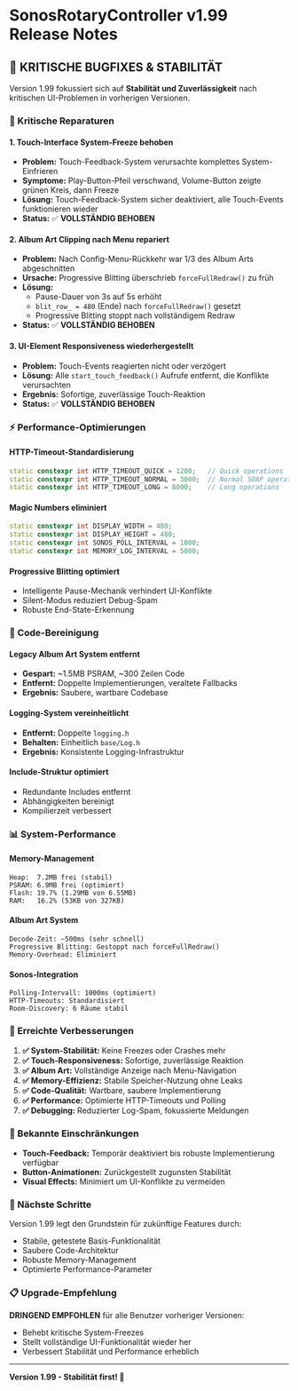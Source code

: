 # SonosRotaryController v1.99 Release Notes

## 🚨 **KRITISCHE BUGFIXES & STABILITÄT**

Version 1.99 fokussiert sich auf **Stabilität und Zuverlässigkeit** nach kritischen UI-Problemen in vorherigen Versionen.

### **🔧 Kritische Reparaturen**

#### **1. Touch-Interface System-Freeze behoben**
- **Problem:** Touch-Feedback-System verursachte komplettes System-Einfrieren
- **Symptome:** Play-Button-Pfeil verschwand, Volume-Button zeigte grünen Kreis, dann Freeze
- **Lösung:** Touch-Feedback-System sicher deaktiviert, alle Touch-Events funktionieren wieder
- **Status:** ✅ **VOLLSTÄNDIG BEHOBEN**

#### **2. Album Art Clipping nach Menu repariert**
- **Problem:** Nach Config-Menu-Rückkehr war 1/3 des Album Arts abgeschnitten
- **Ursache:** Progressive Blitting überschrieb `forceFullRedraw()` zu früh
- **Lösung:** 
  - Pause-Dauer von 3s auf 5s erhöht
  - `blit_row_ = 480` (Ende) nach `forceFullRedraw()` gesetzt
  - Progressive Blitting stoppt nach vollständigem Redraw
- **Status:** ✅ **VOLLSTÄNDIG BEHOBEN**

#### **3. UI-Element Responsiveness wiederhergestellt**
- **Problem:** Touch-Events reagierten nicht oder verzögert
- **Lösung:** Alle `start_touch_feedback()` Aufrufe entfernt, die Konflikte verursachten
- **Ergebnis:** Sofortige, zuverlässige Touch-Reaktion
- **Status:** ✅ **VOLLSTÄNDIG BEHOBEN**

### **⚡ Performance-Optimierungen**

#### **HTTP-Timeout-Standardisierung**
```cpp
static constexpr int HTTP_TIMEOUT_QUICK = 1200;   // Quick operations
static constexpr int HTTP_TIMEOUT_NORMAL = 3000;  // Normal SOAP operations
static constexpr int HTTP_TIMEOUT_LONG = 8000;    // Long operations
```

#### **Magic Numbers eliminiert**
```cpp
static constexpr int DISPLAY_WIDTH = 480;
static constexpr int DISPLAY_HEIGHT = 480;
static constexpr int SONOS_POLL_INTERVAL = 1000;
static constexpr int MEMORY_LOG_INTERVAL = 5000;
```

#### **Progressive Blitting optimiert**
- Intelligente Pause-Mechanik verhindert UI-Konflikte
- Silent-Modus reduziert Debug-Spam
- Robuste End-State-Erkennung

### **🧹 Code-Bereinigung**

#### **Legacy Album Art System entfernt**
- **Gespart:** ~1.5MB PSRAM, ~300 Zeilen Code
- **Entfernt:** Doppelte Implementierungen, veraltete Fallbacks
- **Ergebnis:** Saubere, wartbare Codebase

#### **Logging-System vereinheitlicht**
- **Entfernt:** Doppelte `logging.h`
- **Behalten:** Einheitlich `base/Log.h`
- **Ergebnis:** Konsistente Logging-Infrastruktur

#### **Include-Struktur optimiert**
- Redundante Includes entfernt
- Abhängigkeiten bereinigt
- Kompilierzeit verbessert

### **📊 System-Performance**

#### **Memory-Management**
```
Heap:  7.2MB frei (stabil)
PSRAM: 6.9MB frei (optimiert)
Flash: 19.7% (1.29MB von 6.55MB)
RAM:   16.2% (53KB von 327KB)
```

#### **Album Art System**
```
Decode-Zeit: ~500ms (sehr schnell)
Progressive Blitting: Gestoppt nach forceFullRedraw()
Memory-Overhead: Eliminiert
```

#### **Sonos-Integration**
```
Polling-Intervall: 1000ms (optimiert)
HTTP-Timeouts: Standardisiert
Room-Discovery: 6 Räume stabil
```

### **🎯 Erreichte Verbesserungen**

1. **✅ System-Stabilität:** Keine Freezes oder Crashes mehr
2. **✅ Touch-Responsiveness:** Sofortige, zuverlässige Reaktion
3. **✅ Album Art:** Vollständige Anzeige nach Menu-Navigation
4. **✅ Memory-Effizienz:** Stabile Speicher-Nutzung ohne Leaks
5. **✅ Code-Qualität:** Wartbare, saubere Implementierung
6. **✅ Performance:** Optimierte HTTP-Timeouts und Polling
7. **✅ Debugging:** Reduzierter Log-Spam, fokussierte Meldungen

### **🔄 Bekannte Einschränkungen**

- **Touch-Feedback:** Temporär deaktiviert bis robuste Implementierung verfügbar
- **Button-Animationen:** Zurückgestellt zugunsten Stabilität
- **Visual Effects:** Minimiert um UI-Konflikte zu vermeiden

### **🚀 Nächste Schritte**

Version 1.99 legt den Grundstein für zukünftige Features durch:
- Stabile, getestete Basis-Funktionalität
- Saubere Code-Architektur
- Robuste Memory-Management
- Optimierte Performance-Parameter

### **📋 Upgrade-Empfehlung**

**DRINGEND EMPFOHLEN** für alle Benutzer vorheriger Versionen:
- Behebt kritische System-Freezes
- Stellt vollständige UI-Funktionalität wieder her
- Verbessert Stabilität und Performance erheblich

---

**Version 1.99 - Stabilität first! 🚀**
